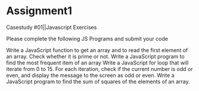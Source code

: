 # Assignment1
Casestudy #01||Javascript Exercises

Please complete the following JS Programs and submit your code

Write a JavaScript function to get an array and to read the first element of an array. Check whether it is prime or not. 
 Write a JavaScript program to find the most frequent item of an array
Write a JavaScript for loop that will iterate from 0 to 15. For each iteration, check if the current number is odd or even, and display the message to the screen as odd or even.
Write a JavaScript program to find the sum of squares of the elements of an array.

